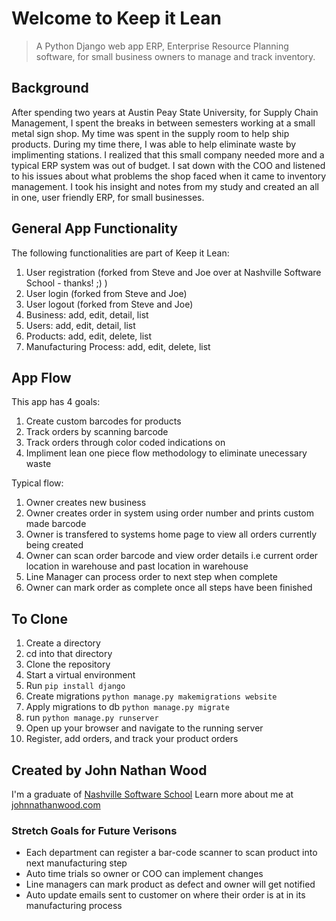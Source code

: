 # Welcome to Keep it Lean
> A Python Django web app ERP, Enterprise Resource Planning software, for small business owners to manage and track inventory.

## Background
After spending two years at Austin Peay State University, for Supply Chain Management, I spent the breaks in between semesters working at a small metal sign shop. My time was spent in the supply room to help ship products. During my time there, I was able to help eliminate waste by implimenting stations. I realized that this small company needed more and a typical ERP system was out of budget. I sat down with the COO and listened to his issues about what problems the shop faced when it came to inventory management. I took his insight and notes from my study and created an all in one, user friendly ERP, for small businesses. 

## General App Functionality
The following functionalities are part of Keep it Lean:

1. User registration (forked from Steve and Joe over at Nashville Software School - thanks! ;) )
1. User login (forked from Steve and Joe)
1. User logout (forked from Steve and Joe)
1. Business: add, edit, detail, list
1. Users: add, edit, detail, list
1. Products: add, edit, delete, list
1. Manufacturing Process: add, edit, delete, list

## App Flow
This app has 4 goals:
1. Create custom barcodes for products
1. Track orders by scanning barcode 
1. Track orders through color coded indications on 
1. Impliment lean one piece flow methodology to eliminate unecessary waste

Typical flow:

1. Owner creates new business
1. Owner creates order in system using order number and prints custom made barcode
1. Owner is transfered to systems home page to view all orders currently being created
1. Owner can scan order barcode and view order details i.e current order location in warehouse and past location in warehouse
1. Line Manager can process order to next step when complete
1. Owner can mark order as complete once all steps have been finished 


## To Clone
1. Create a directory
1. cd into that directory
1. Clone the repository
1. Start a virtual environment
1. Run `pip install django`
1. Create migrations `python manage.py makemigrations website`
1. Apply migrations to db `python manage.py migrate`
1. run `python manage.py runserver`
1. Open up your browser and navigate to the running server
1. Register, add orders, and track your product orders

## Created by John Nathan Wood
I'm a graduate of [Nashville Software School](http://nashvillesoftwareschool.com/) 
Learn more about me at [johnnathanwood.com](http://www.johnnathanwood.com/)

### Stretch Goals for Future Verisons
- Each department can register a bar-code scanner to scan product into next manufacturing step 
- Auto time trials so owner or COO can implement changes
- Line managers can mark product as defect and owner will get notified 
- Auto update emails sent to customer on where their order is at in its manufacturing process


